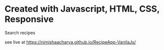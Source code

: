# Created with Javascript, HTML, CSS, Responsive

Search recipes

see live at https://nimishaacharya.github.io/RecipeApp-VanilaJs/
